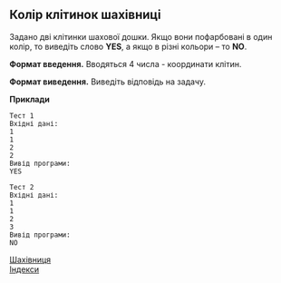 ## Колір клітинок шахівниці
Задано дві клітинки шахової дошки. Якщо вони пофарбовані в один колір, то виведіть
слово **YES**, а якщо в різні кольори – то **NO**.

**Формат введення.** Вводяться 4 числа - координати клітин.  

**Формат виведення.** Виведіть відповідь на задачу.

**Приклади**
```
Тест 1
Вхідні дані:
1
1
2
2
Вивід програми:
YES

Тест 2
Вхідні дані:
1
1
2
3
Вивід програми:
NO
```
[Шахівниця](https://docs.google.com/spreadsheets/d/1BlYZ4MH939x26Eou_sVsNuuPYN7tRYJ4avbaTmJrgX0/edit?gid=0#gid=0)  
[Індекси](https://drive.google.com/file/d/1FTPAZqhPECXvzQ4mSyOZq7ghXMIRkgnF/view?usp=drive_link) 
